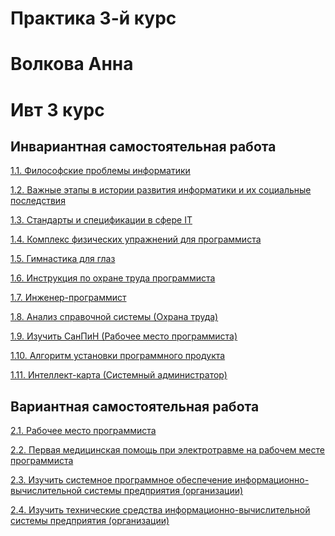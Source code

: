 # Практика  3-й курс
# Волкова Анна 
# Ивт 3 курс 

## Инвариантная самостоятельная работа
[1.1. Философские проблемы информатики]()

[1.2. Важные этапы в истории развития информатики и их социальные последствия]()

[1.3. Стандарты и спецификации в сфере IT]()

[1.4. Комплекс физических упражнений для программиста]()

[1.5. Гимнастика для глаз]()

[1.6. Инструкция по охране труда программиста]()

[1.7. Инженер-программист]()

[1.8. Анализ справочной системы (Охрана труда)]()

[1.9. Изучить СанПиН (Рабочее место программиста)]()

[1.10. Алгоритм установки программного продукта]()

[1.11. Интеллект-карта (Системный администратор)]()




## Вариантная самостоятельная работа
[2.1. Рабочее место программиста]()

[2.2. Первая медицинская помощь при электротравме на рабочем месте программиста]()

[2.3. Изучить системное программное обеспечение информационно-вычислительной системы предприятия (организации)]()

[2.4. Изучить технические средства информационно-вычислительной системы предприятия (организации)]()